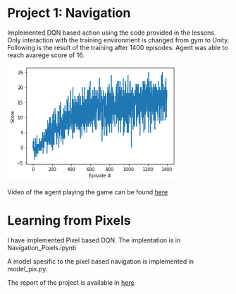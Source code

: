 


# Project 1: Navigation

Implemented DQN based action using the code provided in the lessons. Only interaction with the training environment is changed from gym to Unity. Following is the result of the training after 1400 episodes. Agent was able to reach avarege score of 16.

![scores](./BananaScore.png)

Video of the agent playing the game can be found [here](./banana2.mov)


# Learning from Pixels

I have implemented Pixel based DQN. The implentation is in Navigation_Pixels.ipynb

A model spesific to the pixel based navigation is implemented in model_pix.py.

The report of the project is available in [here](./report.pdf) 